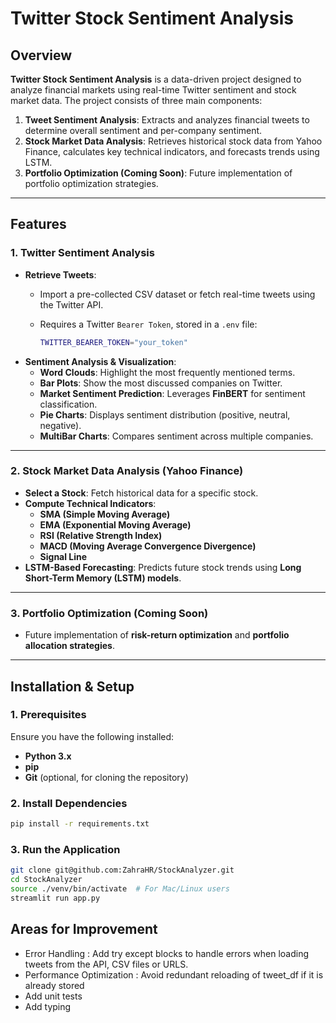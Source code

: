 # Twitter Stock Sentiment Analysis

## Overview

**Twitter Stock Sentiment Analysis** is a data-driven project designed to analyze financial markets using real-time Twitter sentiment and stock market data. The project consists of three main components:

1. **Tweet Sentiment Analysis**: Extracts and analyzes financial tweets to determine overall sentiment and per-company sentiment.
2. **Stock Market Data Analysis**: Retrieves historical stock data from Yahoo Finance, calculates key technical indicators, and forecasts trends using LSTM.
3. **Portfolio Optimization (Coming Soon)**: Future implementation of portfolio optimization strategies.

---

## Features

### **1. Twitter Sentiment Analysis**
- **Retrieve Tweets**:  
  - Import a pre-collected CSV dataset or fetch real-time tweets using the Twitter API.  
  - Requires a Twitter `Bearer Token`, stored in a `.env` file:
  
    ```bash
    TWITTER_BEARER_TOKEN="your_token"
    ```
- **Sentiment Analysis & Visualization**:
  - **Word Clouds**: Highlight the most frequently mentioned terms.  
  - **Bar Plots**: Show the most discussed companies on Twitter.  
  - **Market Sentiment Prediction**: Leverages **FinBERT** for sentiment classification.  
  - **Pie Charts**: Displays sentiment distribution (positive, neutral, negative).  
  - **MultiBar Charts**: Compares sentiment across multiple companies.  

---

### **2. Stock Market Data Analysis (Yahoo Finance)**
- **Select a Stock**: Fetch historical data for a specific stock.  
- **Compute Technical Indicators**:
  - **SMA (Simple Moving Average)**
  - **EMA (Exponential Moving Average)**
  - **RSI (Relative Strength Index)**
  - **MACD (Moving Average Convergence Divergence)**
  - **Signal Line**
- **LSTM-Based Forecasting**: Predicts future stock trends using **Long Short-Term Memory (LSTM) models**.

---

### **3. Portfolio Optimization (Coming Soon)**
- Future implementation of **risk-return optimization** and **portfolio allocation strategies**.

---

## Installation & Setup

### **1. Prerequisites**
Ensure you have the following installed:
- **Python 3.x**
- **pip**
- **Git** (optional, for cloning the repository)

### **2. Install Dependencies**
```bash
pip install -r requirements.txt
```
### **3. Run the Application**
```bash
git clone git@github.com:ZahraHR/StockAnalyzer.git
cd StockAnalyzer
source ./venv/bin/activate  # For Mac/Linux users
streamlit run app.py
```

## Areas for Improvement

- Error Handling : Add try except blocks to handle errors when loading tweets from the API, CSV files or URLS.
- Performance Optimization : Avoid redundant reloading of tweet_df if it is already stored
- Add unit tests
- Add typing